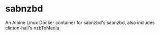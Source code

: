 # sabnzbd
An Alpine Linux Docker container for sabnzbd's sabnzbd, also includes clinton-hall's nzbToMedia

